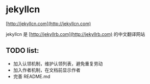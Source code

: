 jekyllcn
========

[http://jekyllcn.com](http://jekyllcn.com)

jekyllcn 是 [http://jekyllrb.com](http://jekyllrb.com) 的中文翻译网站

TODO list:
----------

* 加入认领机制，维护认领列表，避免重复劳动
* 加入作者机制，在文档前显示作者
* 完善 README.md
